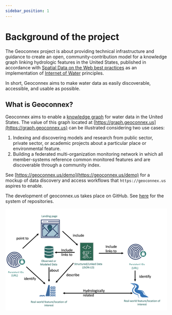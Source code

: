 ```yaml
---
sidebar_position: 1
---
```


# Background of the project

The Geoconnex project is about providing technical infrastructure and guidance to create an open, community-contribution model for a knowledge graph linking hydrologic features in the United States, published in accordance with [Spatial Data on the Web best practices](https://www.w3.org/TR/sdw-bp/) as an implementation of [Internet of Water](https://github.com/opengeospatial/SELFIE/blob/master/docs/demo/internet_of_water.md) principles.

In short, Geoconnex aims to make water data as easily discoverable, accessible, and usable as possible. 

## What is Geoconnex?

Geoconnex aims to enable a [knowledge graph](https://en.wikipedia.org/wiki/Knowledge_graph) for water data in the United States. The value of this graph located at [https://graph.geoconnex.us](https://graph.geoconnex.us) can be illustrated considering two use cases:

1. Indexing and discovering models and research from public sector, private sector, or academic projects about a particular place or environmental feature.  
2. Building a federated multi-organization monitoring network in which all member-systems reference common monitored features and are discoverable through a community index.

See [https://geoconnex.us/demo](https://geoconnex.us/demo) for a mockup of data discovery and access workflows that `https://geoconnex.us` aspires to enable. 

The development of geoconnex.us takes place on GitHub. See [here](https://github.com/internetofwater/about.geoconnex.us) for the system of repositories.


![Fundamentals Diagram](../../static/fundamentals.png)


<!-- # Introduction




## Basic Information Model 

The model used to organize information in the Geoconnex system is shown in @fig-info-model.

![Basic information model for resources in geoconnex](images/screenshot.png){#fig-info-model}

-   **Data providers** refer to specific systems that publish water-related **datasets** on the web. Many times a provider will simply be the data dissemination arm of an organization, such as the [Reclamation Information Sharing Environment (RISE)](https://data.usbr.gov) of the US Bureau of Reclamation. Some organizations may have multiple data providers, such as US Geological Survey, which administers the [National Water Information System](https://waterdata.usgs.gov) as well as the [National Groundwater Monitoring Network](https://cida.usgs.gov/ngwmn/), among others. Some data providers are aggregators of other organizations' data, such as the [Hydrologic Information System](https://data.cuahsi.org) of CUAHSI.

-   **Datasets** refer to specific collections of data that are published by data providers. In the context of Geoconnex, a single dataset generally refers to one that is collected from, or summarizable to, a specific spatial **location** on earth, as part of a specific activity. For example, a dataset would be the stage, discharge and water quality sensor data coming from a single stream gage, but not the collection of all stream gage readings from all stream gages operated by a given organization. A dataset could also be the time-series of a statistical summary of water use at the county level.

-   **Locations** are specific locations on earth that datasets are collected from or about, such as stream gages, groundwater wells, and dams. In the case of data that is reported at a summary unit such as a state, county, or hydrologic unit code (HUC), these can also be considered Locations. Conceptually, multiple datasets from multiple providers can be about the same Location, as might occur when a USGS streamgage and a state DEQ water quality sampling site are both located at a specific bridge.

-   **Hydrologic features** are elements of the water system that are related to locations. For example, a point may be on a river, which is within a watershed, and whose flow influences an aquifer. Each of these are distinct, identifiable features which many Locations are hydrologically related to, and which a user of a given dataset might also want to use.

-   **Cataloging features** are areas on earth that commonly group datasets. They are a superset of summary features such as HUCs, counties and states. For example, a state-level dataset summarizing average annual surface water availability would not have states as a cataloging feature. However, streamgage is within a state, county, HUC, congressional district, etc and may be tagged with these features in metadata, and thus be filtered alongside other streamgages within the same state.

This Geoconnex guidance concerns how to explicitly publish metadata that describes Datasets how they are related to each of the other elements of the information model. -->
